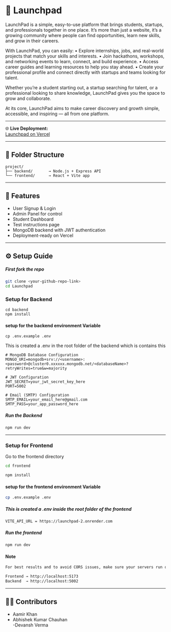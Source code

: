 # 🚀 Launchpad

LaunchPad is a simple, easy-to-use platform that brings students, startups, and professionals together in one place. It’s more than just a website, it’s a growing community where people can find opportunities, learn new skills, and grow in their careers.

With LaunchPad, you can easily:
	• Explore internships, jobs, and real-world projects that match your skills and interests.
	• Join hackathons, workshops, and networking events to learn, connect, and build experience.
	• Access career guides and learning resources to help you stay ahead.
	• Create your professional profile and connect directly with startups and teams looking for talent.

Whether you’re a student starting out, a startup searching for talent, or a professional looking to share knowledge, LaunchPad gives you the space to grow and collaborate.

At its core, LaunchPad aims to make career discovery and growth simple, accessible, and inspiring — all from one platform.

---
🌐 **Live Deployment:**  
[Launchpad on Vercel](https://launchpadsfinal.vercel.app/mainpage)

---

## 📁 Folder Structure

```
project/
├── backend/       → Node.js + Express API
└── frontend/      → React + Vite app
```

---

## 🧪 Features

- User Signup & Login
- Admin Panel for control
- Student Dashboard
- Test instructions page
- MongoDB backend with JWT authentication
- Deployment-ready on Vercel

---

## ⚙️ Setup Guide

##### First fork the repo

```bash
git clone <your-github-repo-link>
cd Launchpad
```

### Setup for Backend

```env
cd backend
npm install
```

#### setup for the backend environment Variable

```env
cp .env.example .env
```

This is created a .env in the root folder of the backend which is contains this

```env
# MongoDB Database Configuration
MONGO_URI=mongodb+srv://<username>:<password>@cluster0.xxxxxx.mongodb.net/<databaseName>?retryWrites=true&w=majority

# JWT Configuration
JWT_SECRET=your_jwt_secret_key_here
PORT=5002

# Email (SMTP) Configuration
SMTP_EMAIL=your_email_here@gmail.com
SMTP_PASS=your_app_password_here

```

##### Run the Backend

```bash
npm run dev
```

---

### Setup for Frontend

Go to the frontend directory

```bash
cd frontend

npm install
```

#### setup for the frontend environment Variable

```bash
cp .env.example .env
```

##### This is created a .env inside the root folder of the frontend

```env
VITE_API_URL = https://launchpad-2.onrender.com
```

##### Run the frontend

```bash
npm run dev
```

#### Note

```bash
For best results and to avoid CORS issues, make sure your servers run on the following URLs:

Frontend → http://localhost:5173  
Backend  → http://localhost:5002
```

---

## 👨‍💻 Contributors
- Aamir Khan 
- Abhishek Kumar Chauhan  
-Devansh Verma  
